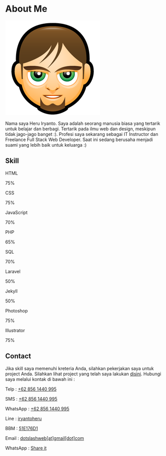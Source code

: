 <h1>About Me</h1>
<p><img class="avatar" src="./img/me.png" alt="me"></p>
<p>Nama saya Heru Iryanto. Saya adalah seorang manusia biasa yang tertarik untuk belajar dan berbagi. Tertarik pada ilmu web dan design, meskipun tidak jago-jago banget :). Profesi saya sekarang sebagai IT Instructor dan Freelance Full Stack Web Developer. Saat ini sedang berusaha menjadi suami yang lebih baik untuk keluarga :)</p>
<h2>Skill</h2>
<p>HTML</p>
  <div class="progress">
    <div class="progress-bar" role="progressbar" aria-valuenow="75" aria-valuemin="0" aria-valuemax="100" style="width:75%">
      75%
    </div>
  </div>
<p>CSS</p>
  <div class="progress">
    <div class="progress-bar" role="progressbar" aria-valuenow="75" aria-valuemin="0" aria-valuemax="100" style="width:75%">
      75%
    </div>
  </div>
<p>JavaScript</p>
  <div class="progress">
    <div class="progress-bar" role="progressbar" aria-valuenow="70" aria-valuemin="0" aria-valuemax="100" style="width:70%">
      70%
    </div>
  </div>
<p>PHP</p>
  <div class="progress">
    <div class="progress-bar" role="progressbar" aria-valuenow="65" aria-valuemin="0" aria-valuemax="100" style="width:65%">
      65%
    </div>
  </div>
<p>SQL</p>
  <div class="progress">
    <div class="progress-bar" role="progressbar" aria-valuenow="70" aria-valuemin="0" aria-valuemax="100" style="width:70%">
      70%
    </div>
  </div>
<p>Laravel</p>
  <div class="progress">
    <div class="progress-bar" role="progressbar" aria-valuenow="50" aria-valuemin="0" aria-valuemax="100" style="width:50%">
      50%
    </div>
  </div>
<p>Jekyll</p>
  <div class="progress">
    <div class="progress-bar" role="progressbar" aria-valuenow="50" aria-valuemin="0" aria-valuemax="100" style="width:50%">
      50%
    </div>
  </div>
<p>Photoshop</p>
  <div class="progress">
    <div class="progress-bar" role="progressbar" aria-valuenow="75" aria-valuemin="0" aria-valuemax="100" style="width:75%">
      75%
    </div>
  </div>
<p>Illustrator</p>
  <div class="progress">
    <div class="progress-bar" role="progressbar" aria-valuenow="75" aria-valuemin="0" aria-valuemax="100" style="width:75%">
      75%
    </div>
  </div>
<h2>Contact</h2>
<p>Jika skill saya memenuhi kreteria Anda, silahkan pekerjakan saya untuk project Anda. Silahkan lihat project yang telah saya lakukan <a href="/portfolio"> disini</a>. Hubungi saya melalui kontak di bawah ini :</p>
<p class="contact">Telp : <a href="tel:+628561440995" target="_blank">+62 856 1440 995</a></p>
<p class="contact">SMS : <a href="sms:+628561440995?body=Silahkan%20tulis%20pesan%20Anda" target="_blank">+62 856 1440 995</a></p>
<p class="contact">WhatsApp : <a href="intent://send/628561440995#Intent;scheme=smsto;package=com.whatsapp;action=android.intent.action.SENDTO;end">+62 856 1440 995</a></p>
<p class="contact">Line : <a href="http://line.me/ti/p/~iryantoheru" target="_blank">iryantoheru</a></p>
<p class="contact">BBM : <a href="bbmi://51E176D1" target="_blank">51E176D1</a></p>
<p class="contact">Email : <a href="mailto:dotslashweb@gmail.com" target="_blank">dotslashweb[at]gmail[dot]com</a></p>
<p class="contact">WhatsApp : <a href="whatsapp://send?text=https://www.dotslashweb.com" target="_blank">Share it</a></p>